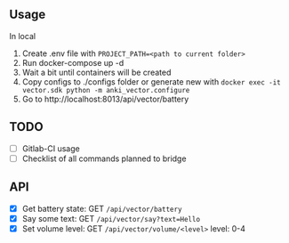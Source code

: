 ## Usage

In local

1. Create .env file with `PROJECT_PATH=<path to current folder>`
2. Run docker-compose up -d
3. Wait a bit until containers will be created
4. Copy configs to ./configs folder or generate new with `docker exec -it vector.sdk python -m anki_vector.configure`
5. Go to http://localhost:8013/api/vector/battery

## TODO

- [ ] Gitlab-CI usage
- [ ] Checklist of all commands planned to bridge  

## API

- [x] Get battery state: GET `/api/vector/battery`
- [x] Say some text: GET `/api/vector/say?text=Hello`
- [x] Set volume level: GET `/api/vector/volume/<level>` level: 0-4